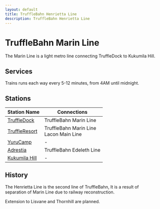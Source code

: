 ```yaml
---
layout: default
title: TruffleBahn Henrietta Line
description: TruffleBahn Henrietta Line
---
```


# TruffleBahn Marin Line
The Marin Line is a light metro line connecting TruffleDock to Kukumila Hill.

## Services
Trains runs each way every 5-12 minutes, from 4AM until midnight.

## Stations

Station Name | Connections |
--- | ---|
[TruffleDock](/rail-stations/truffledock) | TruffleBahn Marin Line<br> | 
[TruffleResort](/rail-stations/truffleresort) | TruffleBahn Marin Line<br> Lacon Main Line <br>| 
[YuruCamp](/rail-stations/yurucamp) | - | 
[Adrestia](/rail-stations/adrestia) | TruffleBahn Edeleth Line | 
[Kukumila Hill](/rail-stations/kukumila-hill) | - | 


## History
The Henrietta Line is the second line of TruffleBahn, It is a result of separation of Marin Line due to railway reconstruction.

Extension to Lisvane and Thornhill are planned.
